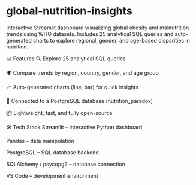 # global-nutrition-insights
Interactive Streamlit dashboard visualizing global obesity and malnutrition trends using WHO datasets. Includes 25 analytical SQL queries and auto-generated charts to explore regional, gender, and age-based disparities in nutrition.

📊 Features
🔍 Explore 25 analytical SQL queries

🌍 Compare trends by region, country, gender, and age group

📈 Auto-generated charts (line, bar) for quick insights

🔗 Connected to a PostgreSQL database (nutrition_paradox)

📦 Lightweight, fast, and fully open-source

🛠️ Tech Stack
Streamlit – interactive Python dashboard

Pandas – data manipulation

PostgreSQL – SQL database backend

SQLAlchemy / psycopg2 – database connection

VS Code – development environment


